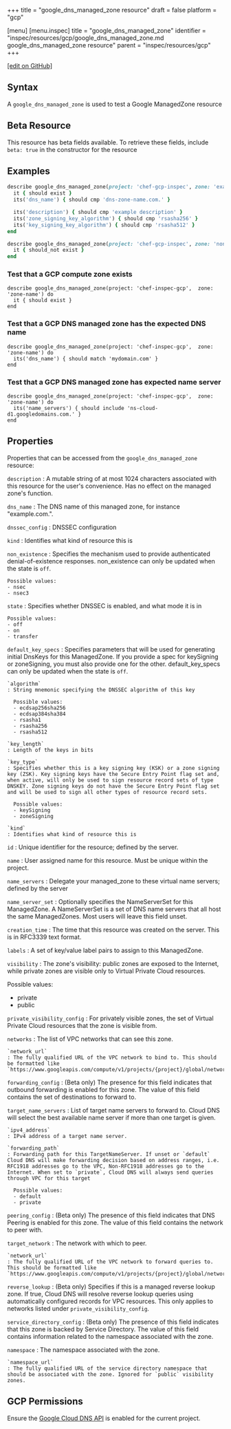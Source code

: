 +++
title = "google_dns_managed_zone resource"
draft = false
platform = "gcp"

[menu]
  [menu.inspec]
    title = "google_dns_managed_zone"
    identifier = "inspec/resources/gcp/google_dns_managed_zone.md google_dns_managed_zone resource"
    parent = "inspec/resources/gcp"
+++

[\[edit on GitHub\]](https://github.com/inspec/inspec-gcp/blob/master/docs/resources/google_dns_managed_zone.md)

## Syntax

A `google_dns_managed_zone` is used to test a Google ManagedZone resource

## Beta Resource

This resource has beta fields available. To retrieve these fields, include `beta: true` in the constructor for the resource

## Examples

```ruby
describe google_dns_managed_zone(project: 'chef-gcp-inspec', zone: 'example-zone') do
  it { should exist }
  its('dns_name') { should cmp 'dns-zone-name.com.' }

  its('description') { should cmp 'example description' }
  its('zone_signing_key_algorithm') { should cmp 'rsasha256' }
  its('key_signing_key_algorithm') { should cmp 'rsasha512' }
end

describe google_dns_managed_zone(project: 'chef-gcp-inspec', zone: 'nonexistent') do
  it { should_not exist }
end
```

### Test that a GCP compute zone exists

    describe google_dns_managed_zone(project: 'chef-inspec-gcp',  zone: 'zone-name') do
      it { should exist }
    end

### Test that a GCP DNS managed zone has the expected DNS name

    describe google_dns_managed_zone(project: 'chef-inspec-gcp',  zone: 'zone-name') do
      its('dns_name') { should match 'mydomain.com' }
    end

### Test that a GCP DNS managed zone has expected name server

    describe google_dns_managed_zone(project: 'chef-inspec-gcp',  zone: 'zone-name') do
      its('name_servers') { should include 'ns-cloud-d1.googledomains.com.' }
    end

## Properties

Properties that can be accessed from the `google_dns_managed_zone` resource:

`description`
: A mutable string of at most 1024 characters associated with this resource for the user's convenience. Has no effect on the managed zone's function.

`dns_name`
: The DNS name of this managed zone, for instance "example.com.".

`dnssec_config`
: DNSSEC configuration

  `kind`
  : Identifies what kind of resource this is

  `non_existence`
  : Specifies the mechanism used to provide authenticated denial-of-existence responses. non_existence can only be updated when the state is `off`.

    Possible values:
    - nsec
    - nsec3

  `state`
  : Specifies whether DNSSEC is enabled, and what mode it is in

    Possible values:
    - off
    - on
    - transfer

  `default_key_specs`
  : Specifies parameters that will be used for generating initial DnsKeys for this ManagedZone. If you provide a spec for keySigning or zoneSigning, you must also provide one for the other. default_key_specs can only be updated when the state is `off`.

    `algorithm`
    : String mnemonic specifying the DNSSEC algorithm of this key

      Possible values:
      - ecdsap256sha256
      - ecdsap384sha384
      - rsasha1
      - rsasha256
      - rsasha512

    `key_length`
    : Length of the keys in bits

    `key_type`
    : Specifies whether this is a key signing key (KSK) or a zone signing key (ZSK). Key signing keys have the Secure Entry Point flag set and, when active, will only be used to sign resource record sets of type DNSKEY. Zone signing keys do not have the Secure Entry Point flag set and will be used to sign all other types of resource record sets.

      Possible values:
      - keySigning
      - zoneSigning

    `kind`
    : Identifies what kind of resource this is

`id`
: Unique identifier for the resource; defined by the server.

`name`
: User assigned name for this resource. Must be unique within the project.

`name_servers`
: Delegate your managed_zone to these virtual name servers; defined by the server

`name_server_set`
: Optionally specifies the NameServerSet for this ManagedZone. A NameServerSet is a set of DNS name servers that all host the same ManagedZones. Most users will leave this field unset.

`creation_time`
: The time that this resource was created on the server. This is in RFC3339 text format.

`labels`
: A set of key/value label pairs to assign to this ManagedZone.

`visibility`
: The zone's visibility: public zones are exposed to the Internet, while private zones are visible only to Virtual Private Cloud resources.

  Possible values:

  - private
  - public

`private_visibility_config`
: For privately visible zones, the set of Virtual Private Cloud resources that the zone is visible from.

  `networks`
  : The list of VPC networks that can see this zone.

    `network_url`
    : The fully qualified URL of the VPC network to bind to. This should be formatted like `https://www.googleapis.com/compute/v1/projects/{project}/global/networks/{network}`

`forwarding_config`
: (Beta only) The presence for this field indicates that outbound forwarding is enabled for this zone. The value of this field contains the set of destinations to forward to.

  `target_name_servers`
  : List of target name servers to forward to. Cloud DNS will select the best available name server if more than one target is given.

    `ipv4_address`
    : IPv4 address of a target name server.

    `forwarding_path`
    : Forwarding path for this TargetNameServer. If unset or `default` Cloud DNS will make forwarding decision based on address ranges, i.e. RFC1918 addresses go to the VPC, Non-RFC1918 addresses go to the Internet. When set to `private`, Cloud DNS will always send queries through VPC for this target

      Possible values:
      - default
      - private

`peering_config`
: (Beta only) The presence of this field indicates that DNS Peering is enabled for this zone. The value of this field contains the network to peer with.

  `target_network`
  : The network with which to peer.

    `network_url`
    : The fully qualified URL of the VPC network to forward queries to. This should be formatted like `https://www.googleapis.com/compute/v1/projects/{project}/global/networks/{network}`

`reverse_lookup`
: (Beta only) Specifies if this is a managed reverse lookup zone. If true, Cloud DNS will resolve reverse lookup queries using automatically configured records for VPC resources. This only applies to networks listed under `private_visibility_config`.

`service_directory_config`
: (Beta only) The presence of this field indicates that this zone is backed by Service Directory. The value of this field contains information related to the namespace associated with the zone.

  `namespace`
  : The namespace associated with the zone.

    `namespace_url`
    : The fully qualified URL of the service directory namespace that should be associated with the zone. Ignored for `public` visibility zones.

## GCP Permissions

Ensure the [Google Cloud DNS API](https://console.cloud.google.com/apis/library/dns.googleapis.com/) is enabled for the current project.

